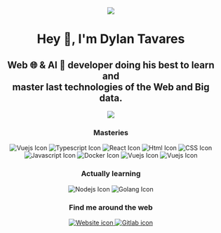 <div align="center">
  <img src="https://user-images.githubusercontent.com/48557132/204667297-d3b6c6e1-5876-4792-b933-ba3d92f32bad.png"/>
</div>

<h1 align="center"> Hey 👋, I'm Dylan Tavares</h1>

<h2 align="center">Web 🌐 & AI 🧠 developer doing his best to learn and </br> master last technologies of the Web and Big data.</h2>

<p align="center">
  <img src="https://github-readme-stats.vercel.app/api?username=TavaresDylan&rank_icon=percentile&show_icons=true&show=reviews,prs_merged,prs_merged_percentage&text_color=202225&title_color=202225&include_all_commits=true&icon_color=202225&ring_color=E02534&bg_color=65,E02534,FFDB4B" />
</picture>

<h3 align="center">Masteries</h3>

<div align="center">
  <img alt="Vuejs Icon" src="https://img.icons8.com/color/72/null/vue-js.png"/>
  <img alt="Typescript Icon" src="https://img.icons8.com/color/72/typescript.png"/>
  <img alt="React Icon" src="https://img.icons8.com/plasticine/72/react.png"/>
  <img alt="Html Icon" src="https://img.icons8.com/color/64/000000/html-5.png"/>
  <img alt="CSS Icon" src="https://img.icons8.com/color/64/000000/css3.png"/>
  <br/>
  <img alt="Javascript Icon" src="https://img.icons8.com/color/64/000000/javascript.png"/>
  <img alt="Docker Icon" src="https://img.icons8.com/color/64/000000/docker.png"/>
  <img alt="Vuejs Icon" src="https://img.icons8.com/color/72/null/figma.png"/>
  <img alt="Vuejs Icon" src="https://img.icons8.com/color/72/null/adobe-xd.png"/>
</div>

<h3 align="center">Actually learning</h3>

<div align="center">
  <img alt="Nodejs Icon" src="https://img.icons8.com/arcade/72/000000/laravel.png"/>
  <img alt="Golang Icon" src="https://img.icons8.com/color/72/000000/nestjs.png"/>
</div>

<h3 align="center">Find me around the web</h3>

<div align="center">
  <a href="https://dylantavares.fr">
    <img alt="Website icon" src="https://img.icons8.com/color/64/000000/internet--v2.png"/>
  </a>
  <a href="https://gitlab.com/TavaresDylan">
    <img alt="Gitlab icon" src="https://img.icons8.com/color/64/000000/gitlab.png"/>
  </a>
</div>
